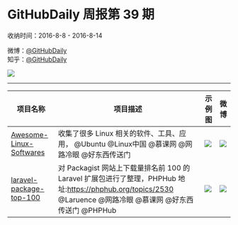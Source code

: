 # GitHubDaily 周报第 39 期

收纳时间：2016-8-8 - 2016-8-14

微博：[@GitHubDaily](https://weibo.com/GitHubDaily)    
知乎：[@GitHubDaily](https://www.zhihu.com/people/githubdaily)

![](https://raw.githubusercontent.com/GitHubDaily/GitHubDaily/master/assets/weixin.png)

---

项目名称 | 项目描述 | 示例图 | 微博
--- | --- | --- | ---
[Awesome-Linux-Softwares](status.github_url) | 收集了很多 Linux 相关的软件、工具、应用， @Ubuntu @Linux中国 @慕课网 @网路冷眼 @好东西传送门 | ![](http://ww1.sinaimg.cn/large/006fiYtfjw1f6r7wrapqjj31h82a4wu8.jpg) | [![](https://raw.githubusercontent.com/GitHubDaily/GitHubDaily/master/assets/sina_logo.png)](https://weibo.com/5722964389/E3fpT9SQE)
[laravel-package-top-100](status.github_url) | 对 Packagist 网站上下载量排名前 100 的 Laravel 扩展包进行了整理，PHPHub 地址:https://phphub.org/topics/2530  @Laruence @网路冷眼 @慕课网 @好东西传送门 @PHPHub | ![](http://ww2.sinaimg.cn/large/006fiYtfjw1f6oeadujw1j31ek7vmqv6.jpg) | [![](https://raw.githubusercontent.com/GitHubDaily/GitHubDaily/master/assets/sina_logo.png)](https://weibo.com/5722964389/E2SoZbeAv)

